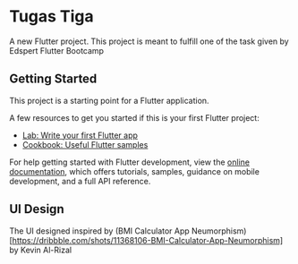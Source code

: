 # Tugas Tiga

A new Flutter project. This project is meant to fulfill one of the task given by Edspert Flutter Bootcamp

## Getting Started

This project is a starting point for a Flutter application.

A few resources to get you started if this is your first Flutter project:

- [Lab: Write your first Flutter app](https://docs.flutter.dev/get-started/codelab)
- [Cookbook: Useful Flutter samples](https://docs.flutter.dev/cookbook)

For help getting started with Flutter development, view the
[online documentation](https://docs.flutter.dev/), which offers tutorials,
samples, guidance on mobile development, and a full API reference.

## UI Design

The UI designed inspired by (BMI Calculator App Neumorphism)[https://dribbble.com/shots/11368106-BMI-Calculator-App-Neumorphism] by Kevin Al-Rizal
